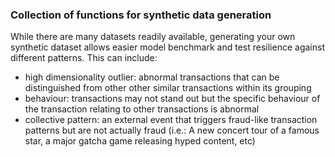 ### Collection of functions for synthetic data generation ###
While there are many datasets readily available, generating your own synthetic dataset allows easier model benchmark and test resilience against different patterns.
This can include:
- high dimensionality outlier: abnormal transactions that can be distinguished from other other similar transactions within its grouping
- behaviour: transactions may not stand out but the specific behaviour of the transaction relating to other transactions is abnormal
- collective pattern: an external event that triggers fraud-like transaction patterns but are not actually fraud (i.e.: A new concert tour of a famous star, a major gatcha game releasing hyped content, etc)
